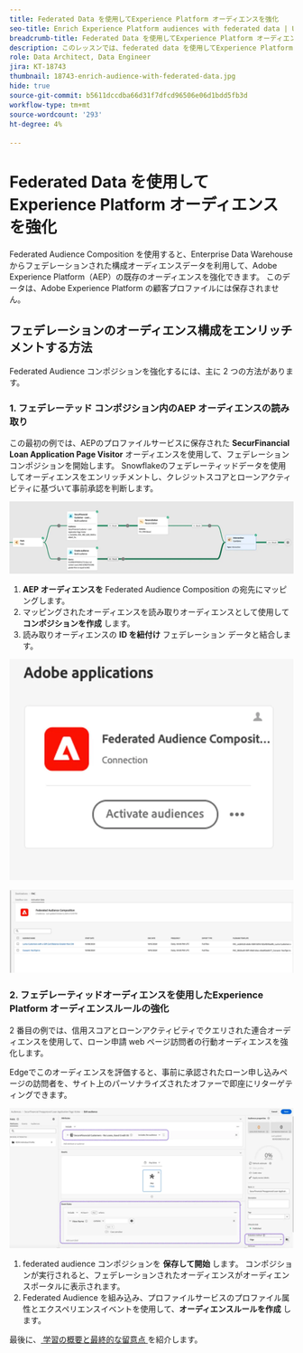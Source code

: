 ```yaml
---
title: Federated Data を使用してExperience Platform オーディエンスを強化
seo-title: Enrich Experience Platform audiences with federated data | Unlock cross-channel insights with Federated Audience Composition
breadcrumb-title: Federated Data を使用してExperience Platform オーディエンスを強化
description: このレッスンでは、federated data を使用してExperience Platform オーディエンスを強化します。
role: Data Architect, Data Engineer
jira: KT-18743
thumbnail: 18743-enrich-audience-with-federated-data.jpg
hide: true
source-git-commit: b5611dccdba66d31f7dfcd96506e06d1bdd5fb3d
workflow-type: tm+mt
source-wordcount: '293'
ht-degree: 4%

---
```



# Federated Data を使用してExperience Platform オーディエンスを強化

Federated Audience Composition を使用すると、Enterprise Data Warehouse からフェデレーションされた構成オーディエンスデータを利用して、Adobe Experience Platform（AEP）の既存のオーディエンスを強化できます。 このデータは、Adobe Experience Platform の顧客プロファイルには保存されません。

## フェデレーションのオーディエンス構成をエンリッチメントする方法

Federated Audience コンポジションを強化するには、主に 2 つの方法があります。

### &#x200B;1. フェデレーテッド コンポジション内のAEP オーディエンスの読み取り

この最初の例では、AEPのプロファイルサービスに保存された **SecurFinancial Loan Application Page Visitor** オーディエンスを使用して、フェデレーション コンポジションを開始します。 Snowflakeのフェデレーティッドデータを使用してオーディエンスをエンリッチメントし、クレジットスコアとローンアクティビティに基づいて事前承認を判断します。

![federated-composition-example](assets/snowflake-preapproval.png)

1. **AEP オーディエンスを** Federated Audience Composition の宛先にマッピングします。
2. マッピングされたオーディエンスを読み取りオーディエンスとして使用して **コンポジションを作成** します。
3. 読み取りオーディエンスの **ID を紐付け** フェデレーション データと結合します。

![federated-method-1-1](assets/federated-method-1-1.png)

![federated-method-1-2](assets/federated-method-1-2.png)

### &#x200B;2. フェデレーティッドオーディエンスを使用したExperience Platform オーディエンスルールの強化

2 番目の例では、信用スコアとローンアクティビティでクエリされた連合オーディエンスを使用して、ローン申請 web ページ訪問者の行動オーディエンスを強化します。

Edgeでこのオーディエンスを評価すると、事前に承認されたローン申し込みページの訪問者を、サイト上のパーソナライズされたオファーで即座にリターゲティングできます。

![edge-audience-enrich](assets/edge-audience-enrich.png)

1. federated audience コンポジションを **保存して開始** します。 コンポジションが実行されると、フェデレーションされたオーディエンスがオーディエンスポータルに表示されます。
2. Federated Audience を組み込み、プロファイルサービスのプロファイル属性とエクスペリエンスイベントを使用して、**オーディエンスルールを作成** します。

最後に、[ 学習の概要と最終的な留意点 ](conclusion.md) を紹介します。
